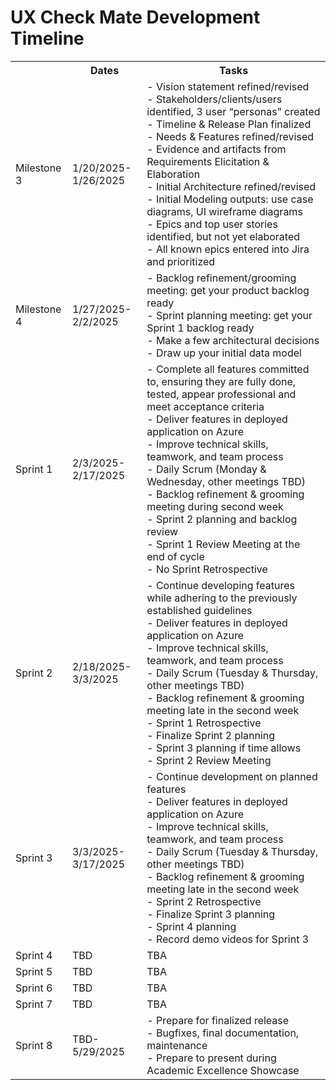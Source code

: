 <h1>UX Check Mate Development Timeline</h1>
<table>
    <tr>
        <th></th>
        <th>Dates</th>
        <th>Tasks</th>
    </tr>
    <tr>
        <td>Milestone 3</td>
        <td>1/20/2025-1/26/2025</td>
        <td>
            - Vision statement refined/revised<br>
            - Stakeholders/clients/users identified, 3 user “personas” created<br>
            - Timeline & Release Plan finalized<br>
            - Needs & Features refined/revised<br>
            - Evidence and artifacts from Requirements Elicitation & Elaboration<br>
            - Initial Architecture refined/revised<br>
            - Initial Modeling outputs: use case diagrams, UI wireframe diagrams<br>
            - Epics and top user stories identified, but not yet elaborated<br>
            - All known epics entered into Jira and prioritized
        </td>
    </tr>
    <tr>
        <td>Milestone 4</td>
        <td>1/27/2025-2/2/2025</td>
        <td>
            - Backlog refinement/grooming meeting: get your product backlog ready<br>
            - Sprint planning meeting: get your Sprint 1 backlog ready<br>
            - Make a few architectural decisions<br>
            - Draw up your initial data model
        </td>
    </tr>
    <tr>
        <td>Sprint 1</td>
        <td>2/3/2025-2/17/2025</td>
        <td>
            - Complete all features committed to, ensuring they are fully done, tested, appear professional and meet acceptance criteria<br>
            - Deliver features in deployed application on Azure<br>
            - Improve technical skills, teamwork, and team process<br>
            - Daily Scrum (Monday & Wednesday, other meetings TBD)<br>
            - Backlog refinement & grooming meeting during second week<br>
            - Sprint 2 planning and backlog review<br>
            - Sprint 1 Review Meeting at the end of cycle<br>
            - No Sprint Retrospective
        </td>
    </tr>
    <tr>
        <td>Sprint 2</td>
        <td>2/18/2025-3/3/2025</td>
        <td>
            - Continue developing features while adhering to the previously established guidelines<br>
            - Deliver features in deployed application on Azure<br>
            - Improve technical skills, teamwork, and team process<br>
            - Daily Scrum (Tuesday & Thursday, other meetings TBD)<br>
            - Backlog refinement & grooming meeting late in the second week<br>
            - Sprint 1 Retrospective<br>
            - Finalize Sprint 2 planning<br>
            - Sprint 3 planning if time allows<br>
            - Sprint 2 Review Meeting
        </td>
    </tr>
    <tr>
        <td>Sprint 3</td>
        <td>3/3/2025-3/17/2025</td>
        <td>
            - Continue development on planned features<br>
            - Deliver features in deployed application on Azure<br>
            - Improve technical skills, teamwork, and team process<br>
            - Daily Scrum (Tuesday & Thursday, other meetings TBD)<br>
            - Backlog refinement & grooming meeting late in the second week<br>
            - Sprint 2 Retrospective<br>
            - Finalize Sprint 3 planning<br>
            - Sprint 4 planning<br>
            - Record demo videos for Sprint 3
        </td>
    </tr>
    <tr>
        <td>Sprint 4</td>
        <td>TBD</td>
        <td>TBA</td>
    </tr>
    <tr>
        <td>Sprint 5</td>
        <td>TBD</td>
        <td>TBA</td>
    </tr>
    <tr>
        <td>Sprint 6</td>
        <td>TBD</td>
        <td>TBA</td>
    </tr>
    <tr>
        <td>Sprint 7</td>
        <td>TBD</td>
        <td>TBA</td>
    </tr>
    <tr>
        <td>Sprint 8</td>
        <td>TBD-5/29/2025</td>
        <td>
            - Prepare for finalized release<br>
            - Bugfixes, final documentation, maintenance<br>
            - Prepare to present during Academic Excellence Showcase
        </td>
    </tr>
</table>